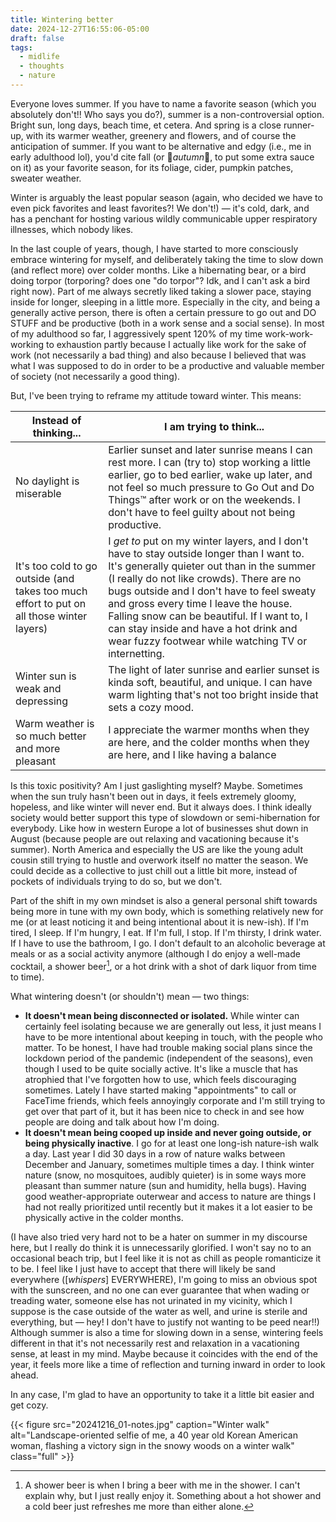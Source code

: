```yaml
---
title: Wintering better
date: 2024-12-27T16:55:06-05:00
draft: false
tags:
  - midlife
  - thoughts
  - nature
---
```

Everyone loves summer. If you have to name a favorite season (which you absolutely don't!! Who says you do?), summer is a non-controversial option. Bright sun, long days, beach time, et cetera. And spring is a close runner-up, with its warmer weather, greenery and flowers, and of course the anticipation of summer. If you want to be alternative and edgy (i.e., me in early adulthood lol), you'd cite fall (or 🍂*autumn*🍂, to put some extra sauce on it) as your favorite season, for its foliage, cider, pumpkin patches, sweater weather. 

Winter is arguably the least popular season (again, who decided we have to even pick favorites and least favorites?! We don't!) — it's cold, dark, and has a penchant for hosting various wildly communicable upper respiratory illnesses, which nobody likes.

In the last couple of years, though, I have started to more consciously embrace wintering for myself, and deliberately taking the time to slow down (and reflect more) over colder months. Like a hibernating bear, or a bird doing torpor (torporing? does one "do torpor"? Idk, and I can't ask a bird right now). Part of me always secretly liked taking a slower pace, staying inside for longer, sleeping in a little more. Especially in the city, and being a generally active person, there is often a certain pressure to go out and DO STUFF and be productive (both in a work sense and a social sense). In most of my adulthood so far, I aggressively spent 120% of my time work-work-working to exhaustion partly because I actually like work for the sake of work (not necessarily a bad thing) and also because I believed that was what I was supposed to do in order to be a productive and valuable member of society (not necessarily a good thing).

But, I've been trying to reframe my attitude toward winter. This means:

| Instead of thinking...                                                                    | I am trying to think...                                                                                                                                                                                                                                                                                                                                                                                                   |
| ----------------------------------------------------------------------------------------- | ------------------------------------------------------------------------------------------------------------------------------------------------------------------------------------------------------------------------------------------------------------------------------------------------------------------------------------------------------------------------------------------------------------------------- |
| No daylight is miserable                                                                  | Earlier sunset and later sunrise means I can rest more. I can (try to) stop working a little earlier, go to bed earlier, wake up later, and not feel so much pressure to Go Out and Do Things™ after work or on the weekends. I don't have to feel guilty about not being productive.                                                                                                                                     |
| It's too cold to go outside (and takes too much effort to put on all those winter layers) | I _get to_ put on my winter layers, and I don't have to stay outside longer than I want to. It's generally quieter out than in the summer (I really do not like crowds). There are no bugs outside and I don't have to feel sweaty and gross every time I leave the house. Falling snow can be beautiful. If I want to, I can stay inside and have a hot drink and wear fuzzy footwear while watching TV or internetting. |
| Winter sun is weak and depressing                                                         | The light of later sunrise and earlier sunset is kinda soft, beautiful, and unique. I can have warm lighting that's not too bright inside that sets a cozy mood.                                                                                                                                                                                                                                                          |
| Warm weather is so much better and more pleasant                                          | I appreciate the warmer months when they are here, and the colder months when they are here, and I like having a balance                                                                                                                                                                                                                                                                                                  |

Is this toxic positivity? Am I just gaslighting myself? Maybe. Sometimes when the sun truly hasn't been out in days, it feels extremely gloomy, hopeless, and like winter will never end. But it always does. I think ideally society would better support this type of slowdown or semi-hibernation for everybody. Like how in western Europe a lot of businesses shut down in August (because people are out relaxing and vacationing because it's summer). North America and especially the US are like the young adult cousin still trying to hustle and overwork itself no matter the season. We could decide as a collective to just chill out a little bit more, instead of pockets of individuals trying to do so, but we don't.

Part of the shift in my own mindset is also a general personal shift towards being more in tune with my own body, which is something relatively new for me (or at least noticing it and being intentional about it is new-ish). If I'm tired, I sleep. If I'm hungry, I eat. If I'm full, I stop. If I'm thirsty, I drink water. If I have to use the bathroom, I go. I don't default to an alcoholic beverage at meals or as a social activity anymore (although I do enjoy a well-made cocktail, a shower beer[^1], or a hot drink with a shot of dark liquor from time to time).

What wintering doesn't (or shouldn't) mean — two things:
- **It doesn't mean being disconnected or isolated.**  While winter can certainly feel isolating because we are generally out less, it just means I have to be more intentional about keeping in touch, with the people who matter. To be honest, I have had trouble making social plans since the lockdown period of the pandemic (independent of the seasons), even though I used to be quite socially active. It's like a muscle that has atrophied that I've forgotten how to use, which feels discouraging sometimes. Lately I have started making "appointments" to call or FaceTime friends, which feels annoyingly corporate and I'm still trying to get over that part of it, but it has been nice to check in and see how people are doing and talk about how I'm doing.
- **It doesn't mean being cooped up inside and never going outside, or being physically inactive**. I go for at least one long-ish nature-ish walk a day. Last year I did 30 days in a row of nature walks between December and January, sometimes multiple times a day. I think winter nature (snow, no mosquitoes, audibly quieter) is in some ways more pleasant than summer nature (sun and humidity, hella bugs). Having good weather-appropriate outerwear and access to nature are things I had not really prioritized until recently but it makes it a lot easier to be physically active in the colder months.

(I have also tried very hard not to be a hater on summer in my discourse here, but I really do think it is unnecessarily glorified. I won't say no to an occasional beach trip, but I feel like it is not as chill as people romanticize it to be. I feel like I just have to accept that there will likely be sand everywhere ([*whispers*] EVERYWHERE), I'm going to miss an obvious spot with the sunscreen, and no one can ever guarantee that when wading or treading water, someone else has not urinated in my vicinity, which I suppose is the case outside of the water as well, and urine is sterile and everything, but — hey! I don't have to justify not wanting to be peed near!!) Although summer is also a time for slowing down in a sense, wintering feels different in that it's not necessarily rest and relaxation in a vacationing sense, at least in my mind. Maybe because it coincides with the end of the year, it feels more like a time of reflection and turning inward in order to look ahead.

In any case, I'm glad to have an opportunity to take it a little bit easier and get cozy.

{{< figure src="20241216_01-notes.jpg" caption="Winter walk" alt="Landscape-oriented selfie of me, a 40 year old Korean American woman, flashing a victory sign in the snowy woods on a winter walk" class="full" >}}

[^1]: A shower beer is when I bring a beer with me in the shower. I can't explain why, but I just really enjoy it. Something about a hot shower and a cold beer just refreshes me more than either alone.